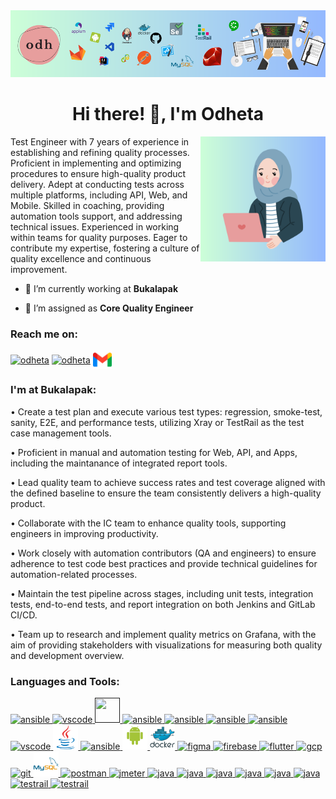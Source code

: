 <div align="center">
<img src="img/git-profile.png"/>
</div>

<h1 align="center">Hi there! 👋, I'm Odheta</h1>
<img align="right" alt="Coding" src="img/hijab-girl.png" width="200" height="200">

Test Engineer with 7 years of experience in establishing and refining quality processes. Proficient in implementing and optimizing procedures to ensure high-quality product delivery. Adept at conducting tests across multiple platforms, including API, Web, and Mobile. Skilled in coaching, providing automation tools support, and addressing technical issues. Experienced in working within teams for quality purposes. Eager to contribute my expertise, fostering a culture of quality excellence and continuous improvement.

- 🔭 I’m currently working at **Bukalapak**

- 🌱 I’m assigned as **Core Quality Engineer**

<h3 align="left">Reach me on:</h3>
<p align="left">
<a href="https://www.linkedin.com/in/odheta/" target="blank"><img align="center" src="https://raw.githubusercontent.com/rahuldkjain/github-profile-readme-generator/master/src/images/icons/Social/linked-in-alt.svg" alt="odheta" height="30" width="30" /></a>
<a href="https://instagram.com/odheta" target="blank"><img align="center" src="https://raw.githubusercontent.com/rahuldkjain/github-profile-readme-generator/master/src/images/icons/Social/instagram.svg" alt="odheta" height="30" width="40" /></a>
<a href="mailto:oodheta@gmail.com" target="blank"><img align="center" src="img/gmail.png" alt="odheta" height="30" width="30" /></a>
</p>

<h3 align="left">I'm at Bukalapak:</h3>
<p align="left"> 
• Create a test plan and execute various test types: regression, smoke-test, sanity,
E2E, and performance tests, utilizing Xray or TestRail as the test case management
tools.

• Proficient in manual and automation testing for Web, API, and Apps, including
the maintanance of integrated report tools.

• Lead quality team to achieve success rates and test coverage aligned with the
defined baseline to ensure the team consistently delivers a high-quality product.

• Collaborate with the IC team to enhance quality tools, supporting engineers in
improving productivity.

• Work closely with automation contributors (QA and engineers) to ensure adherence to test code best practices and provide technical guidelines for automation-related processes.

• Maintain the test pipeline across stages, including unit tests, integration tests,
end-to-end tests, and report integration on both Jenkins and GitLab CI/CD.

• Team up to research and implement quality metrics on Grafana, with the aim of providing stakeholders with visualizations for measuring both quality and development overview.
</p>

<h3 align="left">Languages and Tools:</h3>
<p align="left"> 
<a href="" target="_blank" rel="noreferrer"> <img src="https://upload.wikimedia.org/wikipedia/commons/thumb/7/73/Ruby_logo.svg/396px-Ruby_logo.svg.png?20101129171534" alt="ansible" width="40" height="40"/>
<a href="" target="_blank" rel="noreferrer"> <img src="https://upload.wikimedia.org/wikipedia/commons/thumb/9/9a/Visual_Studio_Code_1.35_icon.svg/2048px-Visual_Studio_Code_1.35_icon.svg.png" alt="vscode" width="40" height="40"/>
<a href="" target="_blank" rel="noreferrer"> <img src="https://upload.wikimedia.org/wikipedia/commons/d/d5/Selenium_Logo.png" alt="" width="40" height="40"/>
<a href="" target="_blank" rel="noreferrer"> <img src="https://cdn.worldvectorlogo.com/logos/appium.svg" alt="ansible" width="40" height="40"/>
<a href="" target="_blank" rel="noreferrer"> <img src="https://cdn.worldvectorlogo.com/logos/gitlab.svg" alt="ansible" width="40" height="40"/>
<a href="" target="_blank" rel="noreferrer"> <img src="https://cdn.worldvectorlogo.com/logos/jenkins.svg" alt="ansible" width="60" height="40"/>
<a href="" target="_blank" rel="noreferrer"> <img src="https://cdn.worldvectorlogo.com/logos/jenkins.svg" alt="ansible" width="60" height="40"/>
<a href="" target="_blank" rel="noreferrer"> <img src="https://cdn.worldvectorlogo.com/logos/cucumber.svg" alt="vscode" width="40" height="40"/>
<a href="" target="_blank" rel="noreferrer"> <img src="https://raw.githubusercontent.com/devicons/devicon/master/icons/java/java-original.svg" alt="java" width="40" height="40"/> </a> 
<a href="" target="_blank" rel="noreferrer"> <img src="https://code.benco.io/icon-collection/azure-docs/ansible.svg" alt="ansible" width="40" height="40"/>
<a href="" target="_blank" rel="noreferrer"> <img src="https://raw.githubusercontent.com/devicons/devicon/master/icons/android/android-original-wordmark.svg" alt="android" width="40" height="40"/> </a>
<a href="" target="_blank" rel="noreferrer"> <img src="https://raw.githubusercontent.com/devicons/devicon/master/icons/docker/docker-original-wordmark.svg" alt="docker" width="40" height="40"/> </a>
<a href="" target="_blank" rel="noreferrer"> <img src="https://www.vectorlogo.zone/logos/figma/figma-icon.svg" alt="figma" width="40" height="40"/> </a> 
<a href="" target="_blank" rel="noreferrer"> <img src="https://www.vectorlogo.zone/logos/firebase/firebase-icon.svg" alt="firebase" width="40" height="40"/> </a> 
<a href="" target="_blank" rel="noreferrer"> <img src="https://www.vectorlogo.zone/logos/flutterio/flutterio-icon.svg" alt="flutter" width="40" height="40"/> </a> 
<a href="" target="_blank" rel="noreferrer"> <img src="https://www.vectorlogo.zone/logos/google_cloud/google_cloud-icon.svg" alt="gcp" width="40" height="40"/> </a> 
<a href="" target="_blank" rel="noreferrer"> <img src="https://www.vectorlogo.zone/logos/git-scm/git-scm-icon.svg" alt="git" width="40" height="40"/> </a> 
<a href="" target="_blank" rel="noreferrer"> <img src="https://raw.githubusercontent.com/devicons/devicon/master/icons/mysql/mysql-original-wordmark.svg" alt="mysql" width="40" height="40"/> </a> 
<a href="" target="_blank" rel="noreferrer"> <img src="https://www.vectorlogo.zone/logos/getpostman/getpostman-icon.svg" alt="postman" width="40" height="40"/> </a> 
<a href="" target="_blank" rel="noreferrer"> <img src="https://jmeter.apache.org/images/jmeter_square.svg" alt="jmeter" width="40" height="40"/>
<a href="" target="_blank" rel="noreferrer"> <img src="https://download.logo.wine/logo/Microsoft_Azure/Microsoft_Azure-Logo.wine.png" alt="java" width="60" height="40"/> </a> 
<a href="" target="_blank" rel="noreferrer"> <img src="https://cdn.worldvectorlogo.com/logos/github-icon-1.svg" alt="java" width="60" height="40"/> </a> 
<a href="" target="_blank" rel="noreferrer"> <img src="https://cdn.worldvectorlogo.com/logos/android-4.svg" alt="java" width="60" height="40"/> </a> 
<a href="" target="_blank" rel="noreferrer"> <img src="https://cdn.worldvectorlogo.com/logos/jira-1.svg" alt="java" width="60" height="40"/> </a> 
<a href="" target="_blank" rel="noreferrer"> <img src="https://cdn.worldvectorlogo.com/logos/chrome.svg" alt="java" width="60" height="40"/> </a> 
<a href="" target="_blank" rel="noreferrer"> <img src="https://cdn.worldvectorlogo.com/logos/confluence-1.svg" alt="java" width="0" height="40"/> </a> 
<a href="" target="_blank" rel="noreferrer"> <img src="https://media.gurock.com/gk-media/logos/testrail-logo-blue.png" alt="testrail" width="90" height="40"/> </a>
<a href="" target="_blank" rel="noreferrer"> <img src="https://cdn.worldvectorlogo.com/logos/grafana.svg" alt="testrail" width="40" height="40"/> </a>
</p>
